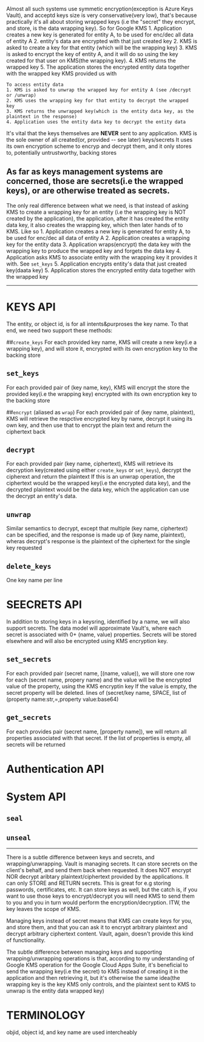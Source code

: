 Almost all such systems use symmetic encryption(exception is Azure Keys Vault), and acceptd keys size is very conservative(very low), that's because practically
it's all about storing wrapped keys (i.e the "secret" they encrypt, and store, is the data wrapping key).
So for Google KMS
	1. Application creates a new key is generated for entity A, to be used for enc/dec all data of entity A
	2. entity's data are encrypted with that just created key
	2. KMS is asked to create a key for that entity (which will be the wrapping key)
	3. KMS is asked to encrypt the key of entity A, and it will do so using the key created for that user on KMS(the wrapping key). 
	4. KMS returns the wrapped key
	5. The application stores the encrypted entity data together with the wrapped key KMS provided us with

	To access entity data
	1. KMS is asked to unwrap the wrapped key for entity A (see /decrypt or /unwrap)
	2. KMS uses the wrapping key for that entity to decrypt the wrapped key
	3. KMS returns the unwrapped key(which is the entity data key, as the plaintext in the response)
	4. Application uses the entity data key to decrypt the entity data


It's vital that the keys themselves are **NEVER** sent to any application. KMS is the sole owner of all created(or, provided -- see later) keys/secrets
It uses its own encryption scheme to encryp and decrypt them, and it only stores to, potentially untrustworthy, backing stores

As far as keys management systems are concerned, those are secrets(i.e the wrapped keys), or are otherwise treated as secrets.
---
The only real difference between what we need, is that instead of asking KMS to create a wrapping key for an entity (i.e the wrapping
key is NOT created by the application), the application, after it has created the entity data key, it also creates the wrapping key, which
then later hands of to KMS. Like so
	1. Application creates a new key is generated for entity A, to be used for enc/dec all data of entity A
	2. Application creates a wrapping key for the entity data
	3. Application wraps(encrypt) the data key with the wrapping key to produce the wrapped key and forgets the data key
	4. Application asks KMS to associate entity with the wrapping key it provides it with. See `set_keys`
	5. Application encrypts entity's data that just created key(daata key)
	5. Application stores the encrypted entity data together with the wrapped key

---
# KEYS API
The entity, or object id, is for all intents&purproses the key name.
To that end, we need two support these methods:

##`create_keys`
For each provided key name, KMS will create a new key(i.e a wrapping key), and will store it, encrypted with its own encryption key to the backing store

## `set_keys`
For each provided pair of (key name, key), KMS will encrypt the store the provided key(i.e the wrapping key) encrypted with its own encryption key to the backing store

##`encrypt` (aliased as `wrap`)
For each provided pair of (key name, plaintext), KMS will retrieve the respctive encrypted key by name, decrypt it using its own key, and then use that to encrypt the plain text and return the ciphertext back

## `decrypt`
For each provided pair (key name, ciphertext), KMS will retrieve its decryption key(created using either `create_keys` or `set_keys`), decrypt the cipherext and return the plaintext
If this is an unwrap operation, the ciphertext would be the wrapped key(i.e the encrypted data key), and the decrypted plaintext would be the data key, which the application can use the decrypt an entity's data.

## `unwrap`
Similar semantics to decrypt, except that multiple (key name, ciphertext) can be specified, and the response is made up of (key name, plaintext), wheras decrypt's response is the plaintext of the ciphertext for the single key requested

## `delete_keys`
One key name per line


# SEECRETS API
In addition to storing keys in a keysring, identified by a name, we will also support secrets. The data model will approximate Vault's, where each secret is associated with 0+ (name, value) properties. 
Secrets will be stored elsewhere and will also be encrypted using KMS encryption key.

## `set_secrets`
For each provided pair (secret name, [(name, value)), we will store one row for each (secret name, propery name) and the value will be the encrypted value of the property, using the KMS encryptin key
If the value is empty, the secret property will be deleted.
lines of (secret/key name, SPACE, list of (property name:str,=,property value:base64)


## `get_secrets`
For each provides pair (secret name, [property name]), we will return all properties associated with that secret. If the list of properties is empty, all secrets will be returned



# Authentication API


# System API
## `seal`

## `unseal`

----
There is a subtle difference between keys and secrets, and wrapping/unwrapping.
Vault is managing secrets. It can store secrets on the client's behalf, and send them back when requested. 
It does NOT encrypt NOR decrypt aribtary plaintext/ciphertext provided by the applications. It can only STORE and RETURN secrets.
This is great for e.g storing passwords, certificates, etc. It can store keys as well, but the catch is, if you want to use those keys to encrypt/decrypt
you will need KMS to send them to you and you in turn would perform the encryption/decryption. ITW, the key leaves the scope of KMS.

Managing keys instead of secret means that KMS can create keys for you, and store them, and that you can ask it to encrypt arbitrary plaintext and decrypt arbitrary ciphertext content.
Vault, again, doesn't provide this kind of functionality.

The subtle difference between managing keys and supporting wrapping/unwrapping operations is that, according to my understanding of Google KMS operation for the Google Cloud Apps Suite, it's beneficial to send the wrapping key(i.e the secret) to KMS instead of creating it in the application and then retrieving it, but it's otherwise the same idea(the wrapping key is the key KMS only controls, and the plaintext sent to KMS to unwrap is the entity data wrapped key)


# TERMINOLOGY
objid, object id, and key name are used intercheably
